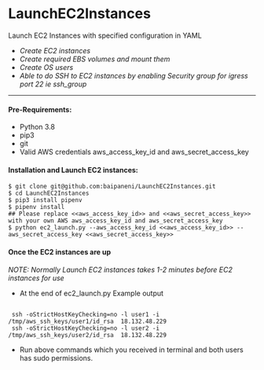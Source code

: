 # LaunchEC2Instances
Launch EC2 Instances with specified configuration in YAML
- *Create EC2 instances*
- *Create required EBS volumes and mount them*
- *Create OS users*
- *Able to do SSH to EC2 instances by enabling Security group for igress port 22 ie ssh_group* 
___
#### Pre-Requirements:

- Python 3.8
- pip3 
- git 
- Valid AWS credentials aws_access_key_id and aws_secret_access_key

#### Installation and Launch EC2 instances:

```
$ git clone git@github.com:baipaneni/LaunchEC2Instances.git
$ cd LaunchEC2Instances
$ pip3 install pipenv
$ pipenv install 
## Please replace <<aws_access_key_id>> and <<aws_secret_access_key>>  with your own AWS aws_access_key_id and aws_secret_access_key
$ python ec2_launch.py --aws_access_key_id <<aws_access_key_id>> --aws_secret_access_key <<aws_secret_access_key>>

```
#### Once the EC2 instances are up
*NOTE: Normally Launch EC2 instances takes 1-2 minutes before EC2 instances for use*

- At the end of ec2_launch.py Example output

```

 ssh -oStrictHostKeyChecking=no -l user1 -i /tmp/aws_ssh_keys/user1/id_rsa  18.132.48.229
 ssh -oStrictHostKeyChecking=no -l user2 -i /tmp/aws_ssh_keys/user2/id_rsa  18.132.48.229

```
- Run above commands which you received in terminal and both users has sudo permissions.



